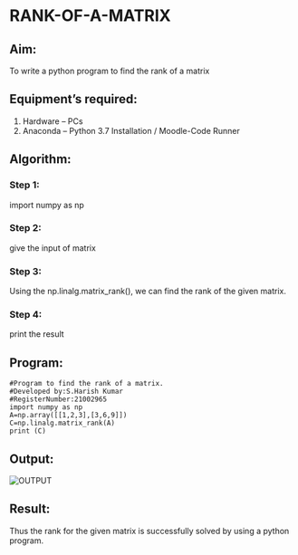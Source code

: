 # RANK-OF-A-MATRIX
## Aim:
To write a python program to find the rank of a matrix
## Equipment’s required:
1. 	Hardware – PCs
2. 	Anaconda – Python 3.7 Installation / Moodle-Code Runner
## Algorithm:
### Step 1: 
import numpy as np
### Step 2: 
give the input of matrix 
### Step 3: 
Using the np.linalg.matrix_rank(), we can find the rank of the given matrix.
### Step 4: 
print the result
## Program:
~~~ 
#Program to find the rank of a matrix.
#Developed by:S.Harish Kumar 
#RegisterNumber:21002965
import numpy as np
A=np.array([[1,2,3],[3,6,9]])
C=np.linalg.matrix_rank(A)
print (C)
~~~
## Output:
![OUTPUT]()
## Result:
Thus the rank for the given matrix is successfully solved by  using a python program.

